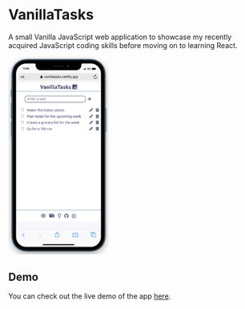 <!-- @format -->

# VanillaTasks

A small Vanilla JavaScript web application to showcase my recently acquired JavaScript coding skills before moving on to learning React.

<img src="./public/app-image.png" alt="App screenshot" width="200px">

## Demo

You can check out the live demo of the app [here](https://vanillatasks.netlify.app/).
